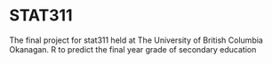 # STAT311
The final project for stat311 held at The University of British Columbia Okanagan.
R to predict the final year grade of secondary education
